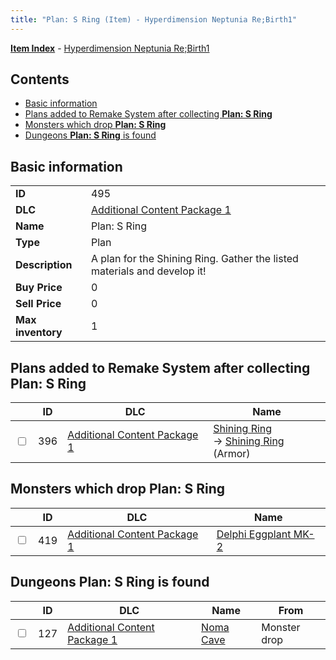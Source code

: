 ```yaml
---
title: "Plan: S Ring (Item) - Hyperdimension Neptunia Re;Birth1"
---
```


[**Item Index**](/neptunia/rb1/item/index.html) - [Hyperdimension Neptunia Re;Birth1](/neptunia/rb1)

## Contents

- [Basic information](#basic-information)
- [Plans added to Remake System after collecting **Plan: S Ring**](#plans-added-to-remake-system-after-collecting-plan-s-ring)
- [Monsters which drop **Plan: S Ring**](#monsters-which-drop-plan-s-ring)
- [Dungeons **Plan: S Ring** is found](#dungeons-plan-s-ring-is-found)

## Basic information

|   |   |
| -- | -- |
| **ID** | 495 |
| **DLC** | [Additional Content Package 1](/neptunia/rb1/dlc/10-pack1.html) |
| **Name** | Plan: S Ring |
| **Type** | Plan |
| **Description** | A plan for the Shining Ring. Gather the listed materials and develop it! |
| **Buy Price** | 0 |
| **Sell Price** | 0 |
| **Max inventory** | 1 |


## Plans added to Remake System after collecting **Plan: S Ring**

|    | ID | DLC | Name |
| -- | -- | --- | ---- |
| <input type="checkbox" id="rb1-remake-10-396" class="trackbox" /> | 396 | [Additional Content Package 1](/neptunia/rb1/dlc/10-pack1.html) | [Shining Ring](/neptunia/rb1/remake/10-396-shining-ring.html)<br /> → [Shining Ring](/neptunia/rb1/item/10-2560-shining-ring.html) (Armor) |


## Monsters which drop **Plan: S Ring**

|    | ID | DLC | Name |
| -- | -- | --- | ---- |
| <input type="checkbox" id="rb1-monster-10-419" class="trackbox" /> | 419 | [Additional Content Package 1](/neptunia/rb1/dlc/10-pack1.html) | [Delphi Eggplant MK-2](/neptunia/rb1/monster/10-419-delphi-eggplant-mk-2.html) |


## Dungeons **Plan: S Ring** is found

|    | ID | DLC | Name | From |
| -- | -- | --- | ---- | ---- |
| <input type="checkbox" id="rb1-dungeon-10-127" class="trackbox" /> | 127 | [Additional Content Package 1](/neptunia/rb1/dlc/10-pack1.html) | [Noma Cave](/neptunia/rb1/dungeon/10-127-noma-cave.html) | Monster drop |
